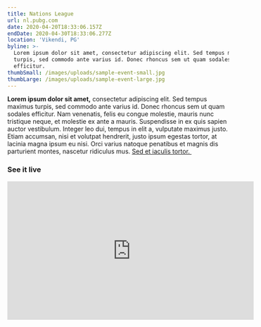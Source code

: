 ```yaml
---
title: Nations League
url: nl.pubg.com
date: 2020-04-20T18:33:06.157Z
endDate: 2020-04-30T18:33:06.277Z
location: 'Vikendi, PG'
byline: >-
  Lorem ipsum dolor sit amet, consectetur adipiscing elit. Sed tempus maximus
  turpis, sed commodo ante varius id. Donec rhoncus sem ut quam sodales
  efficitur.
thumbSmall: /images/uploads/sample-event-small.jpg
thumbLarge: /images/uploads/sample-event-large.jpg
---
```

**Lorem ipsum dolor sit amet,** consectetur adipiscing elit. Sed tempus  maximus turpis, sed commodo ante varius id. Donec rhoncus sem ut quam sodales efficitur. Nam venenatis, felis eu congue molestie, mauris nunc 
tristique neque, et molestie ex ante a mauris. Suspendisse in ex quis sapien auctor vestibulum. Integer leo dui, tempus in elit a, vulputate maximus justo. Etiam accumsan, nisi et volutpat hendrerit, justo ipsum egestas tortor, at lacinia magna ipsum eu nisi. Orci varius natoque penatibus et magnis dis parturient montes, nascetur ridiculus mus. [Sed et iaculis tortor.
﻿](pubg.com)

### See it live

<iframe width="560" height="315" src="https://www.youtube.com/embed/fuBajsiGVXE" frameborder="0" allow="accelerometer; autoplay; encrypted-media; gyroscope; picture-in-picture" allowfullscreen></iframe>﻿
